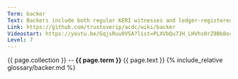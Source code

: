 ```yaml
---
Term: backer
Text: Backers include both regular KERI witnesses and ledger-registered backers
Link: https://github.com/trustoverip/acdc/wiki/backer
Videostart: https://youtu.be/GqjsRuu0V5A?list=PLXVbQu7JH_LHVhs0rZ9Bb8ocyKlPljkaG&t=27m48s
Level: 7
---
```


{{ page.collection }} -- **{{ page.term }}**
   {{ page.text }} 
{% include_relative glossary/backer.md %}
